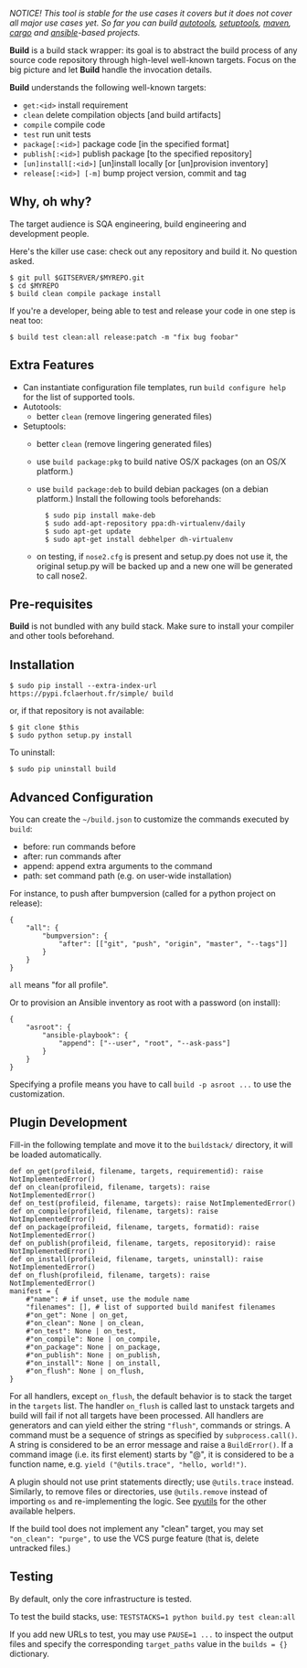 *NOTICE!
This tool is stable for the use cases it covers but it does not cover all major use cases yet. So far you can build [autotools](https://www.sourceware.org/autobook), [setuptools](https://packaging.python.org), [maven](https://maven.apache.org), [cargo](http://doc.crates.io) and [ansible](http://docs.ansible.com/ansible/index.html)-based projects.*

**Build** is a build stack wrapper:
its goal is to abstract the build process of any source code repository through high-level well-known targets. Focus on the big picture and let **Build** handle the invocation details.

**Build** understands the following well-known targets:
  * `get:<id>`             install requirement
  * `clean`          delete compilation objects [and build artifacts]
  * `compile`              compile code
  * `test`                 run unit tests
  * `package[:<id>]`       package code [in the specified format]
  * `publish[:<id>]`       publish package [to the specified repository]
  * `[un]install[:<id>]`   [un]install locally [or [un]provision inventory]
  * `release[:<id>] [-m]`  bump project version, commit and tag

Why, oh why?
------------

The target audience is SQA engineering, build engineering and development people.

Here's the killer use case: check out any repository and build it. No question asked.

	$ git pull $GITSERVER/$MYREPO.git
	$ cd $MYREPO
	$ build clean compile package install

If you're a developer, being able to test and release your code in one step is neat too:

	$ build test clean:all release:patch -m "fix bug foobar"

Extra Features
--------------

  * Can instantiate configuration file templates,
    run `build configure help` for the list of supported tools.
  * Autotools:
    * better `clean` (remove lingering generated files)
  * Setuptools:
    * better `clean` (remove lingering generated files)
    * use `build package:pkg` to build native OS/X packages (on an OS/X platform.)
    * use `build package:deb` to build debian packages (on a debian platform.)
      Install the following tools beforehands:

			$ sudo pip install make-deb
			$ sudo add-apt-repository ppa:dh-virtualenv/daily
			$ sudo apt-get update
			$ sudo apt-get install debhelper dh-virtualenv

    * on testing,
      if `nose2.cfg` is present and setup.py does not use it,
      the original setup.py will be backed up and a new one will be generated to call nose2.

Pre-requisites
--------------

**Build** is not bundled with any build stack.
Make sure to install your compiler and other tools beforehand.

Installation
------------

	$ sudo pip install --extra-index-url https://pypi.fclaerhout.fr/simple/ build

or, if that repository is not available:

	$ git clone $this
	$ sudo python setup.py install

To uninstall:

	$ sudo pip uninstall build

Advanced Configuration
----------------------

You can create the `~/build.json` to customize the commands executed by `build`:

  * before: run commands before
  * after: run commands after
  * append: append extra arguments to the command
  * path: set command path (e.g. on user-wide installation)

For instance, to push after bumpversion (called for a python project on release):

	{
		"all": {
			"bumpversion": {
				"after": [["git", "push", "origin", "master", "--tags"]]
			}
		}
	}

`all` means "for all profile".

Or to provision an Ansible inventory as root with a password (on install):

	{
		"asroot": {
			"ansible-playbook": {
				"append": ["--user", "root", "--ask-pass"]
			}
		}
	}

Specifying a profile means you have to call `build -p asroot ...` to use the customization.

Plugin Development
------------------

Fill-in the following template and move it to the `buildstack/` directory, it will be loaded automatically.

	def on_get(profileid, filename, targets, requirementid): raise NotImplementedError()
	def on_clean(profileid, filename, targets): raise NotImplementedError()
	def on_test(profileid, filename, targets): raise NotImplementedError()
	def on_compile(profileid, filename, targets): raise NotImplementedError()
	def on_package(profileid, filename, targets, formatid): raise NotImplementedError()
	def on_publish(profileid, filename, targets, repositoryid): raise NotImplementedError()
	def on_install(profileid, filename, targets, uninstall): raise NotImplementedError()
	def on_flush(profileid, filename, targets): raise NotImplementedError()
	manifest = {
		#"name": # if unset, use the module name
		"filenames": [], # list of supported build manifest filenames
		#"on_get": None | on_get,
		#"on_clean": None | on_clean,
		#"on_test": None | on_test,
		#"on_compile": None | on_compile,
		#"on_package": None | on_package,
		#"on_publish": None | on_publish,
		#"on_install": None | on_install,
		#"on_flush": None | on_flush,
	}

For all handlers, except `on_flush`, the default behavior is to stack the target in the `targets` list. The handler `on_flush` is called last to unstack targets and build will fail if not all targets have been processed. All handlers are generators and can yield either the string `"flush"`, commands or strings. A command must be a sequence of strings as specified by `subprocess.call()`. A string is considered to be an error message and raise a `BuildError()`. If a command image (i.e. its first element) starts by "@", it is considered to be a function name, e.g. `yield ("@utils.trace", "hello, world!")`.

A plugin should not use print statements directly; use `@utils.trace` instead. Similarly, to remove files or  directories, use `@utils.remove` instead of importing `os` and re-implementing the logic. See [pyutils](https://github.com/fclaerho/pyutils) for the other available helpers.

If the build tool does not implement any "clean" target, you may set `"on_clean": "purge",` to use the VCS purge feature (that is, delete untracked files.)

Testing
-------

By default, only the core infrastructure is tested.

To test the build stacks, use: `TESTSTACKS=1 python build.py test clean:all`

If you add new URLs to test, you may use `PAUSE=1 ...` to inspect the output files and specify the corresponding `target_paths` value in the `builds = {}` dictionary.
